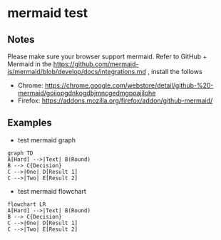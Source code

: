 # mermaid test
## Notes
Please make sure your browser support mermaid. Refer to GitHub + Mermaid in the https://github.com/mermaid-js/mermaid/blob/develop/docs/integrations.md , install the follows
- Chrome:  https://chrome.google.com/webstore/detail/github-%20-mermaid/goiiopgdnkogdbjmncgedmgpoajilohe
- Firefox: https://addons.mozilla.org/firefox/addon/github-mermaid/

## Examples
- test mermaid graph
```mermaid
graph TD
A[Hard] -->|Text| B(Round)
B --> C{Decision}
C -->|One| D[Result 1]
C -->|Two| E[Result 2]
```
- test mermaid flowchart
```mermaid
flowchart LR
A[Hard] -->|Text| B(Round)
B --> C{Decision}
C -->|One| D[Result 1]
C -->|Two| E[Result 2]
```
